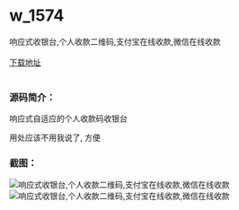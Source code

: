 # w_1574
响应式收银台,个人收款二维码,支付宝在线收款,微信在线收款
<br/></br>
[下载地址](https://www.uuid2.com/1574.html "下载地址")
<br/></br>
<h3>源码简介：</h3>
<p>响应式自适应的个人收款码收银台<p>
<p>用处应该不用我说了, 方便<p>
<h3>截图：</h3>
<img src="https://www.uuid2.com/wp-content/uploads/img/202109/560dfe7367.png" alt="响应式收银台,个人收款二维码,支付宝在线收款,微信在线收款"><img src="https://www.uuid2.com/wp-content/uploads/img/202109/0d39e08770.png" alt="响应式收银台,个人收款二维码,支付宝在线收款,微信在线收款">
